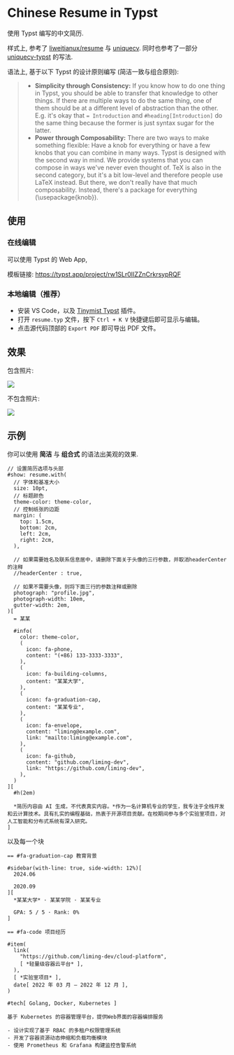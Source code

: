 # Chinese Resume in Typst

使用 Typst 编写的中文简历.

样式上, 参考了 [liweitianux/resume](https://github.com/liweitianux/resume) 与 [uniquecv](https://github.com/dyinnz/uniquecv). 同时也参考了一部分 [uniquecv-typst](https://github.com/gaoachao/uniquecv-typst) 的写法.

语法上, 基于以下 Typst 的设计原则编写 (简洁一致与组合原则):

> - **Simplicity through Consistency:** If you know how to do one thing in Typst, you should be able to transfer that knowledge to other things. If there are multiple ways to do the same thing, one of them should be at a different level of abstraction than the other. E.g. it's okay that `= Introduction` and `#heading[Introduction]` do the same thing because the former is just syntax sugar for the latter.
> - **Power through Composability:** There are two ways to make something flexible: Have a knob for everything or have a few knobs that you can combine in many ways. Typst is designed with the second way in mind. We provide systems that you can compose in ways we've never even thought of. TeX is also in the second category, but it's a bit low-level and therefore people use LaTeX instead. But there, we don't really have that much composability. Instead, there's a package for everything (\usepackage{knob}).


## 使用

### 在线编辑

可以使用 Typst 的 Web App,

模板链接: https://typst.app/project/rw1SLr0IIZZnCrkrsypRQF


### 本地编辑（推荐）

- 安装 VS Code，以及 [Tinymist Typst](https://marketplace.visualstudio.com/items?itemName=myriad-dreamin.tinymist) 插件。
- 打开 `resume.typ` 文件，按下 `Ctrl + K V` 快捷键后即可显示与编辑。
- 点击源代码顶部的 `Export PDF` 即可导出 PDF 文件。


## 效果

包含照片:

![](examples/resume-with-photograph.jpg)

不包含照片:

![](examples/resume-without-photograph.jpg)


## 示例

你可以使用 **简洁** 与 **组合式** 的语法出美观的效果.

```typst
// 设置简历选项与头部
#show: resume.with(
  // 字体和基准大小
  size: 10pt,
  // 标题颜色
  theme-color: theme-color,
  // 控制纸张的边距
  margin: (
    top: 1.5cm,
    bottom: 2cm,
    left: 2cm,
    right: 2cm,
  ),

  // 如果需要姓名及联系信息居中，请删除下面关于头像的三行参数，并取消headerCenter的注释
  //headerCenter : true,

  // 如果不需要头像，则将下面三行的参数注释或删除
  photograph: "profile.jpg",
  photograph-width: 10em,
  gutter-width: 2em,
)[
  = 某某

  #info(
    color: theme-color,
    (
      icon: fa-phone,
      content: "(+86) 133-3333-3333",
    ),
    (
      icon: fa-building-columns,
      content: "某某大学",
    ),
    (
      icon: fa-graduation-cap,
      content: "某某专业",
    ),
    (
      icon: fa-envelope,
      content: "liming@example.com",
      link: "mailto:liming@example.com",
    ),
    (
      icon: fa-github,
      content: "github.com/liming-dev",
      link: "https://github.com/liming-dev",
    ),
  )
][
  #h(2em)

  *简历内容由 AI 生成，不代表真实内容。*作为一名计算机专业的学生，我专注于全栈开发和云计算技术。具有扎实的编程基础，热衷于开源项目贡献。在校期间参与多个实验室项目，对人工智能和分布式系统有深入研究。
]
```

以及每一个块

```typst
== #fa-graduation-cap 教育背景

#sidebar(with-line: true, side-width: 12%)[
  2024.06

  2020.09
][
  *某某大学* · 某某学院 · 某某专业

  GPA: 5 / 5 · Rank: 0%
]
```

```typst
== #fa-code 项目经历

#item(
  link(
    "https://github.com/liming-dev/cloud-platform",
    [ *轻量级容器云平台* ],
  ),
  [ *实验室项目* ],
  date[ 2022 年 03 月 – 2022 年 12 月 ],
)

#tech[ Golang, Docker, Kubernetes ]

基于 Kubernetes 的容器管理平台，提供Web界面的容器编排服务

- 设计实现了基于 RBAC 的多租户权限管理系统
- 开发了容器资源动态伸缩和负载均衡模块
- 使用 Prometheus 和 Grafana 构建监控告警系统
```
